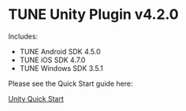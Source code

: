 # TUNE Unity Plugin v4.2.0

Includes:
* TUNE Android SDK 4.5.0
* TUNE iOS SDK 4.7.0
* TUNE Windows SDK 3.5.1

Please see the Quick Start guide here:

[Unity Quick Start](https://developers.tune.com/sdk/unity-quick-start/)
